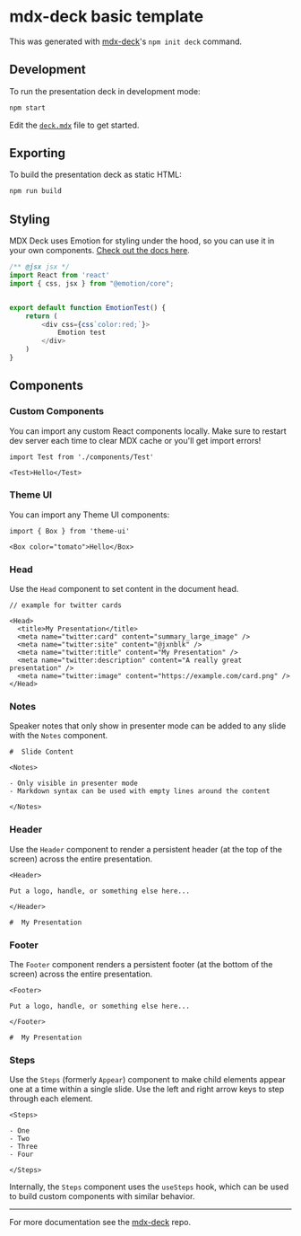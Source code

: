 # mdx-deck basic template

This was generated with [mdx-deck][]'s `npm init deck` command.

## Development

To run the presentation deck in development mode:

```sh
npm start
```

Edit the [`deck.mdx`](deck.mdx) file to get started.

## Exporting

To build the presentation deck as static HTML:

```sh
npm run build
```

## Styling

MDX Deck uses Emotion for styling under the hood, so you can use it in your own components. [Check out the docs here](https://emotion.sh/docs/introduction).

```js
/** @jsx jsx */
import React from 'react'
import { css, jsx } from "@emotion/core";


export default function EmotionTest() {
    return (
        <div css={css`color:red;`}>
            Emotion test
        </div>
    )
}
```

## Components

### Custom Components

You can import any custom React components locally. Make sure to restart dev server each time to clear MDX cache or you'll get import errors!

```mdx
import Test from './components/Test'

<Test>Hello</Test>
```

### Theme UI

You can import any Theme UI components:

```mdx
import { Box } from 'theme-ui'

<Box color="tomato">Hello</Box>
```

### Head

Use the `Head` component to set content in the document head.

```mdx
// example for twitter cards

<Head>
  <title>My Presentation</title>
  <meta name="twitter:card" content="summary_large_image" />
  <meta name="twitter:site" content="@jxnblk" />
  <meta name="twitter:title" content="My Presentation" />
  <meta name="twitter:description" content="A really great presentation" />
  <meta name="twitter:image" content="https://example.com/card.png" />
</Head>
```

### [](https://github.com/jxnblk/mdx-deck/blob/master/docs/components.md#notes)Notes

Speaker notes that only show in presenter mode can be added to any slide with the `Notes` component.

```mdx
#  Slide Content

<Notes>

- Only visible in presenter mode
- Markdown syntax can be used with empty lines around the content

</Notes>
```

### [](https://github.com/jxnblk/mdx-deck/blob/master/docs/components.md#header)Header

Use the `Header` component to render a persistent header (at the top of the screen) across the entire presentation.

```mdx
<Header>

Put a logo, handle, or something else here...

</Header>

#  My Presentation
```

### [](https://github.com/jxnblk/mdx-deck/blob/master/docs/components.md#footer)Footer

The `Footer` component renders a persistent footer (at the bottom of the screen) across the entire presentation.

```mdx
<Footer>

Put a logo, handle, or something else here...

</Footer>

#  My Presentation
```

### [](https://github.com/jxnblk/mdx-deck/blob/master/docs/components.md#steps)Steps

Use the `Steps` (formerly `Appear`) component to make child elements appear one at a time within a single slide. Use the left and right arrow keys to step through each element.

```mdx
<Steps>

- One
- Two
- Three
- Four

</Steps>
```

Internally, the `Steps` component uses the `useSteps` hook, which can be used to build custom components with similar behavior.

***

For more documentation see the [mdx-deck][] repo.

[mdx-deck]: https://github.com/jxnblk/mdx-deck
